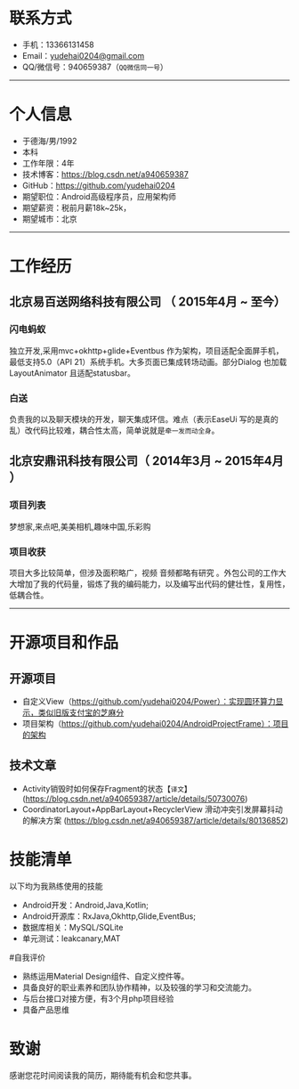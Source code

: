 
# 联系方式

- 手机：13366131458
- Email：yudehai0204@gmail.com 
- QQ/微信号：940659387（```QQ微信同一号```）

---

# 个人信息

 - 于德海/男/1992
 - 本科
 - 工作年限：4年
 - 技术博客：https://blog.csdn.net/a940659387
 - GitHub：https://github.com/yudehai0204
 - 期望职位：Android高级程序员，应用架构师
 - 期望薪资：税前月薪18k~25k，
 - 期望城市：北京

---

# 工作经历


## 北京易百送网络科技有限公司 （ 2015年4月 ~ 至今）

### 闪电蚂蚁
独立开发,采用mvc+okhttp+glide+Eventbus 作为架构，项目适配全面屏手机，最低支持5.0（API 21）系统手机。大多页面已集成转场动画。部分Dialog 也加载LayoutAnimator 且适配statusbar。


### 白送
负责我的以及聊天模块的开发，聊天集成环信。难点（表示EaseUi 写的是真的乱）改代码比较难，耦合性太高，简单说就是```牵一发而动全身```。


 
## 北京安鼎讯科技有限公司（ 2014年3月 ~ 2015年4月 ）

### 项目列表
梦想家,来点吧,美美相机,趣味中国,乐彩购


### 项目收获
项目大多比较简单，但涉及面积略广，视频 音频都略有研究 。外包公司的工作大大增加了我的代码量，锻炼了我的编码能力，以及编写出代码的健壮性，复用性，低耦合性。


---


# 开源项目和作品


## 开源项目

 -  自定义View（https://github.com/yudehai0204/Power）：实现圆环算力显示，类似旧版支付宝的芝麻分
 -  项目架构（https://github.com/yudehai0204/AndroidProjectFrame）：项目的架构

## 技术文章

- Activity销毁时如何保存Fragment的状态【```译文```】(https://blog.csdn.net/a940659387/article/details/50730076)
- CoordinatorLayout+AppBarLayout+RecyclerView 滑动冲突引发屏幕抖动的解决方案
(https://blog.csdn.net/a940659387/article/details/80136852) 


# 技能清单

以下均为我熟练使用的技能

- Android开发：Android,Java,Kotlin;
- Android开源库：RxJava,Okhttp,Glide,EventBus;
- 数据库相关：MySQL/SQLite
- 单元测试：leakcanary,MAT

#自我评价

- 熟练运用Material Design组件、自定义控件等。
- 具备良好的职业素养和团队协作精神，以及较强的学习和交流能力。
- 与后台接口对接方便，有3个月php项目经验
- 具备产品思维




# 致谢

感谢您花时间阅读我的简历，期待能有机会和您共事。

